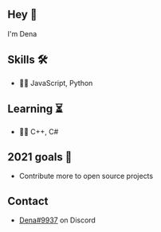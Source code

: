 ## Hey 👋
 I'm Dena

## Skills 🛠
- 👨‍💻 JavaScript, Python

## Learning ⏳
- 👨‍💻 C++, C#

## 2021 goals 🥅
- Contribute more to open source projects

## Contact
- [Dena#9937](./) on Discord
